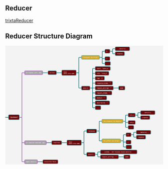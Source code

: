 ## Reducer

[trixtaReducer](https://github.com/trixtateam/trixtaJS/blob/master/src/React/reducers/trixtaReducer.ts)

## Reducer Structure Diagram

<img src="../../images/reducer_structure.png" alt="reducer structure" align="center" />
